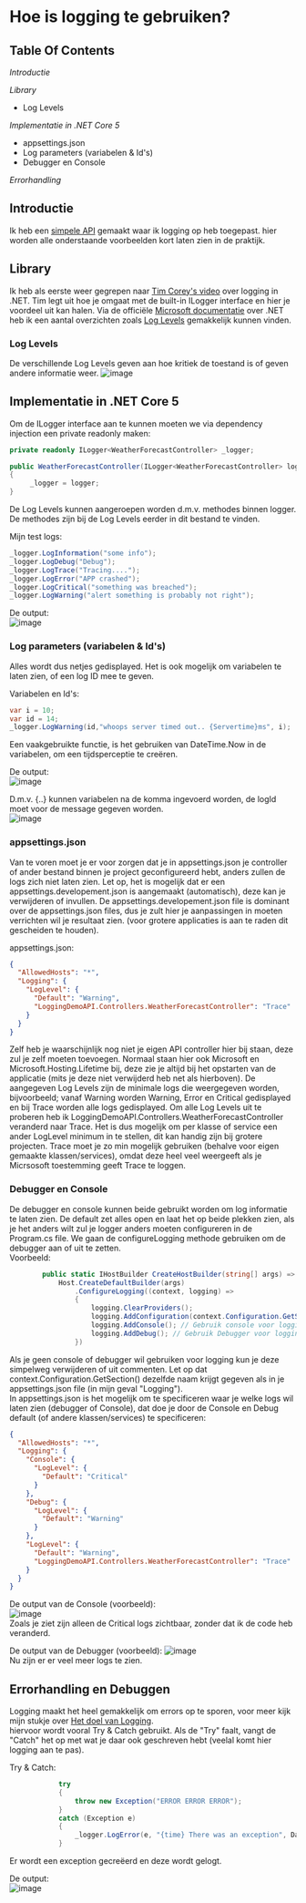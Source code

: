 # Hoe is logging te gebruiken?

## Table Of Contents
*Introductie*  
  
*Library*  
- Log Levels
  
*Implementatie in .NET Core 5*  
- appsettings.json
- Log parameters (variabelen & Id's)  
- Debugger en Console  
  
*Errorhandling*


## Introductie
Ik heb een [simpele API](https://github.com/BrucevandeVen/Logging/tree/main/LoggingDemoAPI/LoggingDemoAPI) gemaakt waar ik logging op heb toegepast. hier worden alle onderstaande voorbeelden kort laten zien in de praktijk.

## Library
Ik heb als eerste weer gegrepen naar [Tim Corey's video](https://www.youtube.com/watch?v=_iryZxv8Rxw&ab_channel=IAmTimCorey) over logging in .NET. Tim legt uit hoe je omgaat met de built-in ILogger interface en hier je voordeel uit kan halen. Via de officiële [Microsoft documentatie](https://docs.microsoft.com/en-us/dotnet/core/extensions/logging?tabs=command-line) over .NET heb ik een aantal overzichten zoals [Log Levels](https://docs.microsoft.com/en-us/dotnet/core/extensions/logging?tabs=command-line#log-level) gemakkelijk kunnen vinden.  
### Log Levels
De verschillende Log Levels geven aan hoe kritiek de toestand is of geven andere informatie weer.
![image](https://user-images.githubusercontent.com/58031089/120306557-42870e00-c2d2-11eb-8c45-487d23c1616e.png)  

## Implementatie in .NET Core 5
Om de ILogger interface aan te kunnen moeten we via dependency injection een private readonly maken:
```csharp
private readonly ILogger<WeatherForecastController> _logger;

public WeatherForecastController(ILogger<WeatherForecastController> logger)
{
     _logger = logger;
}
```  
De Log Levels kunnen aangeroepen worden d.m.v. methodes binnen logger. De methodes zijn bij de Log Levels eerder in dit bestand te vinden.  

Mijn test logs:  
```csharp
_logger.LogInformation("some info");
_logger.LogDebug("Debug");
_logger.LogTrace("Tracing....");
_logger.LogError("APP crashed");
_logger.LogCritical("something was breached");
_logger.LogWarning("alert something is probably not right");
```

De output:  
![image](https://user-images.githubusercontent.com/58031089/120362837-cf9a8900-c30b-11eb-8fe1-16a566e707cb.png)  

### Log parameters (variabelen & Id's)  
Alles wordt dus netjes gedisplayed. Het is ook mogelijk om variabelen te laten zien, of een log ID mee te geven.

Variabelen en Id's:  
```csharp
var i = 10;
var id = 14;
_logger.LogWarning(id,"whoops server timed out.. {Servertime}ms", i);
```  
Een vaakgebruikte functie, is het gebruiken van DateTime.Now in de variabelen, om een tijdsperceptie te creëren.

De output:  
![image](https://user-images.githubusercontent.com/58031089/120365297-8c8de500-c30e-11eb-81d1-4b1381129221.png)  

D.m.v. {..} kunnen variabelen na de komma ingevoerd worden, de logId moet voor de message gegeven worden.  
![image](https://user-images.githubusercontent.com/58031089/120365190-6b2cf900-c30e-11eb-8df3-54c9cd9d8e49.png)  

### appsettings.json
Van te voren moet je er voor zorgen dat je in appsettings.json je controller of ander bestand binnen je project geconfigureerd hebt, anders zullen de logs zich niet laten zien. Let op, het is mogelijk dat er een appsettings.developement.json is aangemaakt (automatisch), deze kan je verwijderen of invullen. De appsettings.developement.json file is dominant over de appsettings.json files, dus je zult hier je aanpassingen in moeten verrichten wil je resultaat zien. (voor grotere applicaties is aan te raden dit gescheiden te houden).  

appsettings.json:  
```json
{
  "AllowedHosts": "*",
  "Logging": {
    "LogLevel": {
      "Default": "Warning",
      "LoggingDemoAPI.Controllers.WeatherForecastController": "Trace"
    }
  }
}
```  
Zelf heb je waarschijnlijk nog niet je eigen API controller hier bij staan, deze zul je zelf moeten toevoegen. Normaal staan hier ook Microsoft en Microsoft.Hosting.Lifetime bij, deze zie je altijd bij het opstarten van de applicatie (mits je deze niet verwijderd heb net als hierboven). 
De aangegeven Log Levels zijn de minimale logs die weergegeven worden, bijvoorbeeld; vanaf Warning worden Warning, Error en Critical gedisplayed en bij Trace worden alle logs gedisplayed. Om alle Log Levels uit te proberen heb ik LoggingDemoAPI.Controllers.WeatherForecastController veranderd naar Trace. Het is dus mogelijk om per klasse of service een ander LogLevel minimum in te stellen, dit kan handig zijn bij grotere projecten. 
Trace moet je zo min mogelijk gebruiken (behalve voor eigen gemaakte klassen/services), omdat deze heel veel weergeeft als je Micrsosoft toestemming geeft Trace te loggen. 

### Debugger en Console  
De debugger en console kunnen beide gebruikt worden om log informatie te laten zien. De default zet alles open en laat het op beide plekken zien, als je het anders wilt zul je logger anders moeten configureren in de Program.cs file. We gaan de configureLogging methode gebruiken om de debugger aan of uit te zetten.  
Voorbeeld:  
```csharp
        public static IHostBuilder CreateHostBuilder(string[] args) =>
            Host.CreateDefaultBuilder(args)
                .ConfigureLogging((context, logging) =>
                {
                    logging.ClearProviders();
                    logging.AddConfiguration(context.Configuration.GetSection("Logging"));
                    logging.AddConsole(); // Gebruik console voor logging
                    logging.AddDebug(); // Gebruik Debugger voor logging
                })
```  
Als je geen console of debugger wil gebruiken voor logging kun je deze simpelweg verwijderen of uit commenten. Let op dat context.Configuration.GetSection() dezelfde naam krijgt gegeven als in je appsettings.json file (in mijn geval "Logging").  
In appsettings.json is het mogelijk om te specificeren waar je welke logs wil laten zien (debugger of Console), dat doe je door de Console en Debug default (of andere klassen/services) te specificeren:  
```json
{
  "AllowedHosts": "*",
  "Logging": {
    "Console": {
      "LogLevel": {
        "Default": "Critical"
      }
    },
    "Debug": {
      "LogLevel": {
        "Default": "Warning"
      }
    },
    "LogLevel": {
      "Default": "Warning",
      "LoggingDemoAPI.Controllers.WeatherForecastController": "Trace"
    }
  }
}
```  

De output van de Console (voorbeeld):  
![image](https://user-images.githubusercontent.com/58031089/120620661-7b072300-c45d-11eb-801b-aa954ba9f7e2.png)  
Zoals je ziet zijn alleen de Critical logs zichtbaar, zonder dat ik de code heb veranderd.

De output van de Debugger (voorbeeld):
![image](https://user-images.githubusercontent.com/58031089/120620902-b6a1ed00-c45d-11eb-8c51-73002572c636.png)  
Nu zijn er er veel meer logs te zien.  

## Errorhandling en Debuggen 
Logging maakt het heel gemakkelijk om errors op te sporen, voor meer kijk mijn stukje over [Het doel van Logging](https://github.com/BrucevandeVen/Logging/blob/main/Logging_Concreet.md).  
hiervoor wordt vooral Try & Catch gebruikt. Als de "Try" faalt, vangt de "Catch" het op met wat je daar ook geschreven hebt (veelal komt hier logging aan te pas).  

Try & Catch:
```csharp
            try
            {
                throw new Exception("ERROR ERROR ERROR");
            }
            catch (Exception e)
            {
                _logger.LogError(e, "{time} There was an exception", DateTime.UtcNow);
            }
```  
Er wordt een exception gecreëerd en deze wordt gelogt.  

De output:  
![image](https://user-images.githubusercontent.com/58031089/120617922-daafff00-c45a-11eb-9af6-3c18903f22b9.png)



